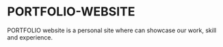 # PORTFOLIO-WEBSITE
PORTFOLIO website is a personal site where can showcase our work, skill and experience.
